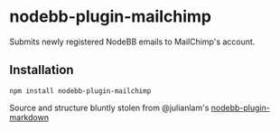 nodebb-plugin-mailchimp
=======================

Submits newly registered NodeBB emails to MailChimp's account.

## Installation

    npm install nodebb-plugin-mailchimp

Source and structure bluntly stolen from @julianlam's [nodebb-plugin-markdown](https://github.com/julianlam/nodebb-plugin-markdown)